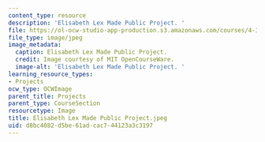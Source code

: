 ```yaml
---
content_type: resource
description: 'Elisabeth Lex Made Public Project. '
file: https://ol-ocw-studio-app-production.s3.amazonaws.com/courses/4-301-introduction-to-the-visual-arts-spring-2007/d8bc4082d5be61adcac744123a3c3197_ElisabethLexMadePublicProject.jpeg
file_type: image/jpeg
image_metadata:
  caption: Elisabeth Lex Made Public Project.
  credit: Image courtesy of MIT OpenCourseWare.
  image-alt: 'Elisabeth Lex Made Public Project. '
learning_resource_types:
- Projects
ocw_type: OCWImage
parent_title: Projects
parent_type: CourseSection
resourcetype: Image
title: Elisabeth Lex Made Public Project.jpeg
uid: d8bc4082-d5be-61ad-cac7-44123a3c3197
---
```

